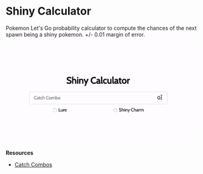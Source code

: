 Shiny Calculator
================
Pokemon Let's Go probability calculator to compute the chances of the next spawn being a shiny pokemon. +/- 0.01 margin of error.

![preview](preview.gif)


**Resources**
- [Catch Combos](https://www.serebii.net/letsgopikachueevee/shinypokemon.shtml)
